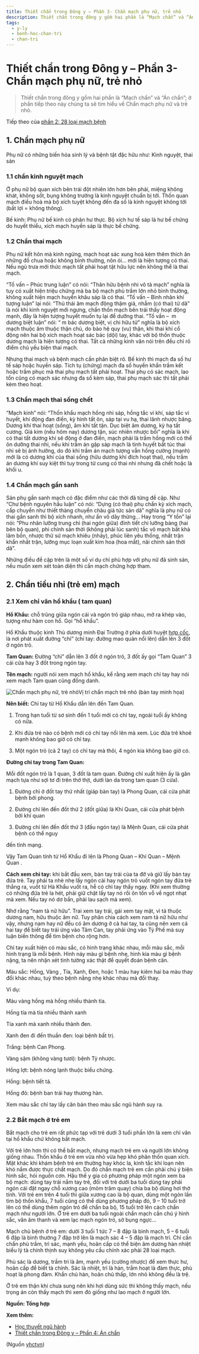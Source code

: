 ```yaml
---
title: Thiết chẩn trong Đông y – Phần 3- Chẩn mạch phụ nữ, trẻ nhỏ
description: Thiết chẩn trong đông y gồm hai phần là “Mạch chẩn” và “Án chẩn”; ở phần tiếp theo này chúng ta sẽ tìm hiểu về Chẩn mạch phụ nữ và trẻ nhỏ.
tags:
  - y-ly
  - benh-hoc-chan-tri
  - chan-tri
---
```


# Thiết chẩn trong Đông y – Phần 3- Chẩn mạch phụ nữ, trẻ nhỏ 

> Thiết chẩn trong đông y gồm hai phần là “Mạch chẩn” và “Án chẩn”; ở phần tiếp theo này chúng ta sẽ tìm hiểu về Chẩn mạch phụ nữ và trẻ nhỏ.

Tiếp theo của [phần 2: 28 loại mạch bệnh](/yhctvn/thiet-chan-trong-dong-y-phan-2-28-loai-mach-benh/)

## 1. Chẩn mạch phụ nữ

Phụ nữ có những biến hóa sinh lý và bệnh tật đặc hữu như: Kinh nguyệt, thai sản

### 1.1 chẩn kinh nguyệt mạch

Ở phụ nữ bộ quan xích bên trái đột nhiên lớn hơn bên phải, miệng không khát, không sốt, bụng không trướng là kinh nguyệt chuẩn bị tới. Thốn quan mạch điều hoà mà bộ xích tuyệt không đến đa số là kinh nguyệt không tới (bất lợi = không thông).

Bế kinh: Phụ nữ bế kinh có phân hư thực. Bộ xích hư tế sáp là hư bế chứng do huyết thiểu, xích mạch huyền sáp là thực bế chứng.

### 1.2 Chẩn thai mạch

Phụ nữ kết hôn mà kinh ngừng, mạch hoạt sác xung hoà kèm thêm thích ăn những đồ chua hoặc không bình thường, nôn ói… mới là hiện tượng có thai. Nếu ngủ trưa mới thức mạch tất phải hoạt tật hữu lực nên không thể là thai mạch.

“Tố vấn – Phúc trung luận” có nói: “Thân hữu bệnh nhi vô tà mạch” nghĩa là tuy có xuất hiện triệu chứng mà ba bộ mạch phù trầm lớn nhỏ bình thường, không xuất hiện mạch huyền khâu sáp là có thai. “Tố vấn – Bình nhân khí tượng luận” lại nói: “Thủ thái âm mạch động thậm giả, nhẫm (có thai) tử dã” là nói khi kinh nguyệt mới ngưng, chẩn thốn mạch bên trái thấy hoạt động mạnh, đây là hiện tượng huyết muốn tụ lại để dưỡng thai. “Tố vấn –  m dương biệt luận” nói: “ m bác dương biệt, vị chi hữu tử” nghĩa là bộ xích mạch thuộc âm thuộc thận chủ, do bào hệ quy (vu) thận, khi thai khí cổ động nên hai bộ xích mạch hoạt sác bác (dội) tay, khác với bộ thốn thuộc dương mạch là hiện tượng có thai. Tất cả những kinh văn nói trên đều chỉ rõ điểm chủ yếu biện thai mạch.

Nhưng thai mạch và bệnh mạch cần phân biệt rõ. Bế kinh thì mạch đa số hư tế sáp hoặc huyền sáp. Tích tụ (chứng) mạch đa số huyền khẩn trầm kết hoặc trầm phục mà thai phụ mạch tất phải hoạt. Thai phụ có sác mạch, lao tổn cũng có mạch sác nhưng đa số kèm sáp, thai phụ mạch sác thì tất phải kèm theo hoạt.

### 1.3 Chẩn mạch thai sống chết

“Mạch kinh” nói: “Thốn khẩu mạch hồng nhi sáp, hồng tắc vi khí, sáp tắc vi huyết, khí động đan điền, kỳ hình tất ôn, sáp tại vu hạ, thai lãnh nhược băng. Dương khí thai hoạt (sống), âm khí tất tận. Dục biệt âm dương, kỳ hạ tất cương. Giả kim (nếu hôm nay) dương tận, súc nhiên nhược bối” nghĩa là khi có thai tất dương khí sẽ động ở đan điền, mạch phải là trầm hồng mới có thể ôn dưỡng thai nhi, nếu khi trầm án gặp sáp mạch là tinh huyết bất túc thai nhi sẽ bị ảnh hưởng, do đó khi trầm án mạch tượng vẫn hồng cường (mạnh) mới là có dương khí của thai sống (hữu dương khí đích hoạt thai), nếu trầm án dương khí suy kiệt thì tuy trong tử cung có thai nhi nhưng đã chết hoặc là khối u.

### 1.4 Chẩn mạch gần sanh

Sản phụ gần sanh mạch có đặc điểm như các thời đã từng đề cập. Như “Chư bệnh nguyên hầu luận” có nói: “Dựng (có thai) phụ chẩn kỳ xích mạch, cấp chuyển như thiết thàng chuyển châu giả tức sản dã” nghĩa là phụ nữ có thai gần sanh thì bộ xích nhanh, như ấn vô dây thừng… Hay trong “Y tồn” lại nói: “Phu nhân lưỡng trung chỉ (hai ngón giữa) đỉnh tiết chi lưỡng bàng (hai bên bộ quan), phi chính sản thời (không phải lúc sanh) tắc vô mạch bất khả lâm bồn, nhược thử sứ mạch khiêu (nhảy), phúc liên yêu thống, nhất trận khẩn nhất trận, lưỡng mục loạn xuất kim hoa (hoa mắt), nãi chính sản thời dã”.

Những điều đề cập trên là một số ví dụ chỉ phù hợp với phụ nữ đã sinh sản, nếu muốn xem xét toàn diện thì cần mạch chứng hợp tham.

## 2. Chẩn tiểu nhi (trẻ em) mạch

### 2.1 Xem chỉ vân hố khẩu ( tam quan)

**Hổ Khẩu:** chỗ trũng giữa ngón cái và ngón trỏ giáp nhau, mở ra khép vào, tượng như hàm con hổ. Gọi “hổ khẩu”.  

Hổ Khẩu thuộc kinh Thủ dương minh Đại Trường ở phía dưới huyệt [hợp cốc](/yhctvn/huyet-hop-coc-%e5%90%88-%e8%b0%b7/), là nơi phát xuất đường “chỉ” (chỉ tay: đường mao quản nổi lên) dẫn lên 3 đốt ở ngón trỏ.

**Tam Quan:** Đường “chỉ” dẫn lên 3 đốt ở ngón trỏ, 3 đốt ấy gọi “Tam Quan” 3 cái cửa hay 3 đốt trong ngón tay.  

**Tên mạch:** người nói xem mạch hổ khẩu, kể rằng xem mạch chỉ tay hay nói xem mạch Tam quan cũng đồng danh.  

![Chẩn mạch phụ nữ, trẻ nhỏ](/imgs/yhctvn/Chan-mach-tre-nho--300x187.png)Vị trí chẩn mạch trẻ nhỏ (bàn tay minh họa)

**Nên biết:** Chỉ tay từ Hổ Khẩu dẫn lên đến Tam Quan.  

1. Trong hạn tuổi từ sơ sinh đến 1 tuổi mới có chỉ tay, ngoài tuổi ấy không có nữa.  

2. Khi đứa trẻ nào có bệnh mới có chỉ tay nổi lên mà xem. Lúc đứa trẻ khoẻ mạnh không bao giờ có chỉ tay.  

3. Một ngón trỏ (cả 2 tay) có chỉ tay mà thôi, 4 ngón kia không bao giờ có.  

**Đường chỉ tay trong Tam Quan:**  

Mỗi đốt ngón trỏ là 1 quan, 3 đốt là tam quan. Đường chỉ xuất hiện ấy là gân mạch tựa như sợi tơ đi trên thớ thịt, dưới làn da trong tam quan (3 cửa).  

1. Đường chỉ ở đốt tay thứ nhất (giáp bàn tay) là Phong Quan, cái cửa phát bệnh bởi phong.  

2. Đường chỉ lên đến đốt thứ 2 (đốt giữa) là Khí Quan, cái cửa phát bệnh bởi khí quan  

3. Đường chỉ lên đến đốt thứ 3 (đầu ngón tay) là Mệnh Quan, cái cửa phát bệnh có thể nguy  

đến tính mạng.  

Vậy Tam Quan tính từ Hổ Khẩu đi lên là Phong Quan – Khí Quan – Mệnh Quan .  

**Cách xem chỉ tay:** khi bắt đầu xem, bàn tay trái của ta đỡ và giữ lấy bàn tay đứa trẻ. Tay phải ta nhè nhẹ lấy ngón cái hay ngón trỏ vuốt ngón tay đứa trẻ thẳng ra, vuốt từ Hà Khẩu vuốt ra, hễ có chỉ tay thấy ngay. (Khi xem thường có những đứa trẻ la hét, phải giữ chặt lấy tay nó rồi ôn tồn vỗ về ngọt nhạt mà xem. Nếu tay nó dơ bẩn, phải lau sạch mà xem).  

Nhớ rằng “nam tả nữ hữu”. Trai xem tay trái, gái xem tay mặt, vì tả thuộc dương nam, hữu thuộc âm nữ. Tuy phân chia cách xem nam tả nữ hữu như vậy, nhưng nam hay nữ đều có âm dương ở cả hai tay, ta cũng nên xem cả hai tay để biết tay trái ứng vào Tâm Can, tay phải ứng vào Tỳ Phế mà suy luận biến thông để tìm bệnh cho rộng hơn.  

Chỉ tay xuất hiện có màu sắc, có hình trạng khác nhau, mỗi màu sắc, mỗi hình trạng là mỗi bệnh. Hình náy màu gì bệnh nhẹ, hình kia màu gì bệnh nặng, ta nên nhận xét tinh tường xác thật để quyết đoán bệnh căn.  

  

Màu sắc: Hồng, Vàng , Tía, Xanh, Đen, hoặc 1 màu hay kiêm hai ba màu thay đổi khác nhau, tuỳ theo bệnh nằng nhẹ khác nhau mà đổi thay. 

Ví dụ:  

Màu vàng hồng mà hồng nhiều thành tía.  

Hồng tía mà tía nhiều thành xanh  

Tía xanh mà xanh nhiều thành đen.  

Xanh đen đi đến thuần đen: loại bệnh bất trị.  

Trắng: bệnh Can Phong.  

Vàng sậm (không vàng tươi): bệnh Tỳ nhược.  

Hồng lợt: bệnh nóng lạnh thuộc biểu chứng.  

Hồng: bệnh tiết tả.  

Hồng đỏ: bệnh ban trái hay thương hàn.  

Xem màu sắc chỉ tay lấy căn bản theo màu sắc ngũ hành suy ra.

### 2.2 Bắt mạch ở trẻ em

Bắt mạch cho trẻ em rất phức tạp với trẻ dưới 3 tuổi phần lớn là xem chỉ vân tại hố khẩu chứ không bắt mạch.

Với trẻ lớn hơn thì có thể bắt mạch, nhưng mạch trẻ em và người lớn không giống nhau. Thốn khẩu ở trẻ em vừa nhỏ vừa hẹp khó phân thốn quan xích. Mặt khác khi khám bệnh trẻ em thường hay khóc la, kinh tắc khí loạn nên khó nắm được thực chất mạch. Do đó chẩn mạch trẻ em cần phải chú ý biện hình sắc, hỏi nguồn cơn. Hậu thế y gia có phương pháp một ngón xem ba bộ mạch: dùng tay trái nắm tay trẻ, đối với trẻ dưới ba tuổi dùng tay phải ngón cái đặt ngay chỗ xương cao (mỏm trâm quay) chia ba bộ dùng hơi thở tính. Với trẻ em trên 4 tuổi thì giữa xương cao là bộ quan, dùng một ngón lần tìm bộ thốn khẩu, 7 tuổi cũng có thể dùng phương pháp đó, 9 – 10 tuổi trở lên có thể dùng thêm ngón trỏ để chẩn ba bộ, 15 tuổi trở lên cách chẩn mạch như người lớn. Ở trẻ em dưới ba tuổi ngoài chẩn mạch cần chú ý hình sắc, văn âm thanh và xem lạc mạch ngón trỏ, sờ bụng ngực…

Mạch chủ bệnh ở trẻ em: dưới 3 tuổi 1 tức 7 – 8 đập là bình mạch, 5 – 6 tuổi 6 đập là bình thường 7 đập trở lên là mạch sác 4 – 5 đập là mạch trì. Chỉ cần chẩn phù trầm, trì sác, mạnh yếu, hoãn cấp có thể biện âm dương hàn nhiệt biểu lý tà chính thịnh suy không yêu cầu chính xác phải 28 loại mạch.

Phù sác là dương, trầm trì là âm, mạnh yếu (cường nhược) để xem thực hư, hoãn cấp để biết tà chính. Sác là nhiệt, trì là hàn, trầm hoạt là đàm thực, phù hoạt là phong đàm. Khẩn chủ hàn, hoãn chủ thấp, lớn nhỏ không đều là trệ.

Ở trẻ em thận khí chưa sung nên khi hơi dùng sức thì không thấy mạch, nếu trọng án còn thấy mạch thì xem đó giống như lao mạch ở người lớn.

**Nguồn: Tổng hợp**

**Xem thêm:**

* [Học thuyết ngũ hành](/yhctvn/hoc-thuyet-ngu-hanh/)
* [Thiết chẩn trong Đông y – Phần 4: Án chẩn](/yhctvn/thiet-chan-trong-dong-y-phan-4-an-chan/)

(Nguồn <a href="https://yhctvn.com/thiet-chan-trong-dong-y-phan-3-chan-mach-phu-nu-tre-nho/" target="_blank">yhctvn</a>)
